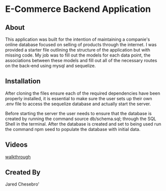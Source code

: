 # E-Commerce Backend Application

## About
  
  This application was built for the intention of maintaining a companie's online database focused on selling of products through the internet.
  I was provided a starter file outlining the structure of the application but with missing code.
  My job was to fill out the models for each data point, the associations between these models and fill out all of the necessary routes on the back-end using mysql and sequelize.
  
## Installation

After cloning the files ensure each of the required dependencies have been properly installed, it is essential to make sure the user sets up their own .env file to access the sequelize database and actually start the server.

Before starting the server the user needs to ensure that the database is created by running the command source db/schema.sql; through the SQL Shell in the terminal.
After the database is created and set to being used run the command npm seed to populate the database with initial data.

## Videos
[walkthrough](https://watch.screencastify.com/v/wiL1pLiLybQztxfPURcm)

## Created By
Jared Chesebro'
